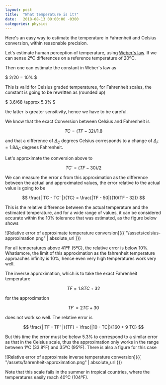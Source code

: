 ```yaml
---
layout: post
title:  "What temperature is it?"
date:   2018-08-13 09:00:00 -0300
categories: physics
---
```


Here's an easy way to estimate the temperature
in Fahrenheit and Celsius conversion, within reasonable precision.

Let's estimate human perception of temperature,
using [Weber's law][weber]. If we can sense 2ºC differences 
on a reference temperature of 20ºC.

Then one can estimate the constant in Weber's law as

$ 2/20 = 10\% $

This is valid for Celsius graded temperatures, for Fahrenheit
scales, the constant is going to be rewritten as
(rounded up)

$ 3.6/68 \approx 5.3\% $

the latter is greater sensitivity, hence we have to be careful.

We know that the exact Conversion between Celsius and Fahrenheit is

$$ TC = (TF - 32)/1.8 $$

and that a difference of $\Delta_C$ degrees Celsius corresponds
to a change of $\Delta_F = 1.8 \Delta_C$ degrees Fahrenheit.

Let's approximate the conversion above to

$$ TC' = (TF - 30)/2 $$

We can measure the error $\varepsilon$ from this approximation
as the difference between the actual and approximated values,
the error relative to the actual value is going to be

$$ \frac{| TC - TC' |}{TC} = \frac{|TF - 50|}{10(TF - 32)} $$

This is the relative difference between the actual temperature
and the estimated temperature, and for a wide range of values,
it can be considered accurate within the $10\%$
tolerance that was estimated, as the figure below shows

![Relative error of approximate temperature conversion]({{ "/assets/celsius-approximation.png" | absolute_url }})

For all temperatures above 41ºF (5ºC), the
relative error is below $10\%$.
Whatismore, the limit
of this approximation as the fahrenheit temperature approaches infinity
is $10\%$, hence even very high temperatures work very well.

The inverse approximation, which is to take the exact Fahrenheit temperature

$$ TF = 1.8 TC +32 $$

for the approximation

$$ TF' = 2 TC + 30 $$

does not work so well. The relative error is

$$ \frac{| TF - TF' |}{TF} = \frac{|10 - TC|}{160 + 9 TC} $$

But this time the error must be below $5.3\%$ to correspond
to a similar error as that in the Celsius scale,
thus the approximation only works in the range between
1ºC (33.8ºF) and 35ºC (95ºF). There is also a figure for this case

![Relative error of approximate inverse temperature conversion]({{ "/assets/fahrenheit-approximation.png" | absolute_url }})

Note that this scale fails in the summer in tropical countries,
where the temperatures easily reach 40ºC (104ºF).

[weber]: https://en.wikipedia.org/wiki/Weber%E2%80%93Fechner_law
